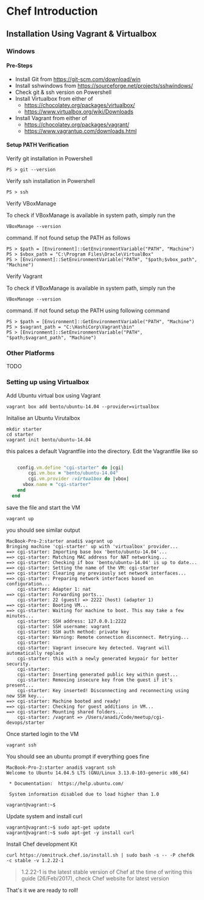 # Chef Introduction

## Installation Using Vagrant & Virtualbox

### Windows

#### Pre-Steps

* Install Git from https://git-scm.com/download/win
* Install sshwindows from https://sourceforge.net/projects/sshwindows/
* Check git & ssh version on Powershell
* Install Virtualbox from either of
  * https://chocolatey.org/packages/virtualbox/
  * https://www.virtualbox.org/wiki/Downloads
* Install Vagrant from either of
  * https://chocolatey.org/packages/vagrant/
  * https://www.vagrantup.com/downloads.html

#### Setup PATH Verification

Verify git installation in Powershell 
```
PS > git --version
```

Verify ssh installation in Powershell
```
PS > ssh
```

Verify VBoxManage 

To check if VBoxManage is available in system path, simply run the 
```
VBoxManage --version 
```
command. If not found setup the PATH as follows
```
PS > $path = [Environment]::GetEnvironmentVariable("PATH", "Machine")
PS > $vbox_path = "C:\Program Files\Oracle\VirtualBox"
PS > [Environment]::SetEnvironmentVariable("PATH", "$path;$vbox_path", "Machine")
```

Verify Vagrant

To check if VBoxManage is available in system path, simply run the 
```
VBoxManage --version 
```
command. If not found setup the PATH using following command
```
PS > $path = [Environment]::GetEnvironmentVariable("PATH", "Machine")
PS > $vagrant_path = "C:\HashiCorp\Vagrant\bin"
PS > [Environment]::SetEnvironmentVariable("PATH", "$path;$vagrant_path", "Machine")
```

### Other Platforms

TODO

### Setting up using Virtualbox

Add Ubuntu virtual box using Vagrant 

```
vagrant box add bento/ubuntu-14.04 --provider=virtualbox
```

Initalise an Ubuntu Virutalbox
```
mkdir starter
cd starter
vagrant init bento/ubuntu-14.04
```

this palces a default Vagrantfile into the directory. Edit the Vagrantfile like so

```ruby

	config.vm.define "cgi-starter" do |cgi|
		cgi.vm.box = "bento/ubuntu-14.04"
		cgi.vm.provider :virtualbox do |vbox|
      vbox.name = "cgi-starter"
    end		
  end

```

save the file and start the VM

```
vagrant up
```

you should see similar output
```
MacBook-Pro-2:starter anadi$ vagrant up
Bringing machine 'cgi-starter' up with 'virtualbox' provider...
==> cgi-starter: Importing base box 'bento/ubuntu-14.04'...
==> cgi-starter: Matching MAC address for NAT networking...
==> cgi-starter: Checking if box 'bento/ubuntu-14.04' is up to date...
==> cgi-starter: Setting the name of the VM: cgi-starter
==> cgi-starter: Clearing any previously set network interfaces...
==> cgi-starter: Preparing network interfaces based on configuration...
    cgi-starter: Adapter 1: nat
==> cgi-starter: Forwarding ports...
    cgi-starter: 22 (guest) => 2222 (host) (adapter 1)
==> cgi-starter: Booting VM...
==> cgi-starter: Waiting for machine to boot. This may take a few minutes...
    cgi-starter: SSH address: 127.0.0.1:2222
    cgi-starter: SSH username: vagrant
    cgi-starter: SSH auth method: private key
    cgi-starter: Warning: Remote connection disconnect. Retrying...
    cgi-starter:
    cgi-starter: Vagrant insecure key detected. Vagrant will automatically replace
    cgi-starter: this with a newly generated keypair for better security.
    cgi-starter:
    cgi-starter: Inserting generated public key within guest...
    cgi-starter: Removing insecure key from the guest if it's present...
    cgi-starter: Key inserted! Disconnecting and reconnecting using new SSH key...
==> cgi-starter: Machine booted and ready!
==> cgi-starter: Checking for guest additions in VM...
==> cgi-starter: Mounting shared folders...
    cgi-starter: /vagrant => /Users/anadi/Code/meetup/cgi-devops/starter
```

Once started login to the VM 

```
vagrant ssh
```

You should see an ubuntu prompt if everything goes fine

```
MacBook-Pro-2:starter anadi$ vagrant ssh
Welcome to Ubuntu 14.04.5 LTS (GNU/Linux 3.13.0-103-generic x86_64)

 * Documentation:  https://help.ubuntu.com/

 System information disabled due to load higher than 1.0

vagrant@vagrant:~$
```

Update system and install curl 

```
vagrant@vagrant:~$ sudo apt-get update
vagrant@vagrant:~$ sudo apt-get -y install curl
```

Install Chef development Kit

```
curl https://omnitruck.chef.io/install.sh | sudo bash -s -- -P chefdk -c stable -v 1.2.22-1
```

> 1.2.22-1 is the latest stable version of Chef at the time of writing this guide (26/Feb/2017), check Chef website for latest version

That's it we are ready to roll!
